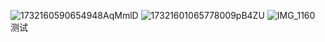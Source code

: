 ![1732160590654948AqMmlD](https://github.com/user-attachments/assets/01ef047f-6cc9-4ef5-83cd-7402c8564d02)
![17321601065778009pB4ZU](https://github.com/user-attachments/assets/a7c02684-d9d4-4578-bb80-bc5aa25fdc90)
![IMG_1160](https://github.com/user-attachments/assets/56235a63-1d4f-446c-ba80-a2dac0fc1bba)
测试